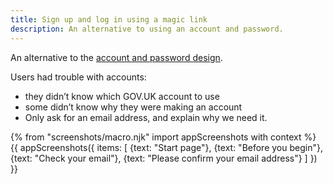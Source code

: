 ```yaml
---
title: Sign up and log in using a magic link
description: An alternative to using an account and password.
---
```

An alternative to the [account and password design](/apply-for-teacher-training/apply-june-2019/create-account).

Users had trouble with accounts:

* they didn’t know which GOV.UK account to use
* some didn’t know why they were making an account
* Only ask for an email address, and explain why we need it.

{% from "screenshots/macro.njk" import appScreenshots with context %}
{{ appScreenshots({
  items: [
    {text: "Start page"},
    {text: "Before you begin"},
    {text: "Check your email"},
    {text: "Please confirm your email address"}
  ]
}) }}

